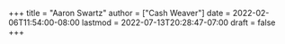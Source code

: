 +++
title = "Aaron Swartz"
author = ["Cash Weaver"]
date = 2022-02-06T11:54:00-08:00
lastmod = 2022-07-13T20:28:47-07:00
draft = false
+++
